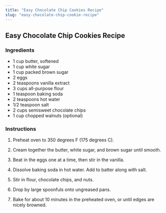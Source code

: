```yaml
---
title: "Easy Chocolate Chip Cookies Recipe"
slug: "easy-chocolate-chip-cookie-recipe"
---
```


## Easy Chocolate Chip Cookies Recipe

### Ingredients

- 1 cup butter, softened
- 1 cup white sugar
- 1 cup packed brown sugar
- 2 eggs
- 2 teaspoons vanilla extract
- 3 cups all-purpose flour
- 1 teaspoon baking soda
- 2 teaspoons hot water
- 1/2 teaspoon salt
- 2 cups semisweet chocolate chips
- 1 cup chopped walnuts (optional)

### Instructions

1. Preheat oven to 350 degrees F (175 degrees C).

2. Cream together the butter, white sugar, and brown sugar until smooth.

3. Beat in the eggs one at a time, then stir in the vanilla.

4. Dissolve baking soda in hot water. Add to batter along with salt.

5. Stir in flour, chocolate chips, and nuts.

6. Drop by large spoonfuls onto ungreased pans.

7. Bake for about 10 minutes in the preheated oven, or until edges are nicely browned.
